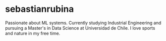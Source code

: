 # sebastianrubina
Passionate about ML systems. Currently studying Industrial Engineering and pursuing a Master's in Data Science at Universidad de Chile. I love sports and nature in my free time.

